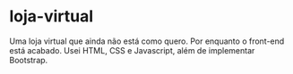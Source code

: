 # loja-virtual
 Uma loja virtual que ainda não está como quero. Por enquanto o front-end está acabado. Usei HTML, CSS e Javascript, além de implementar Bootstrap.

